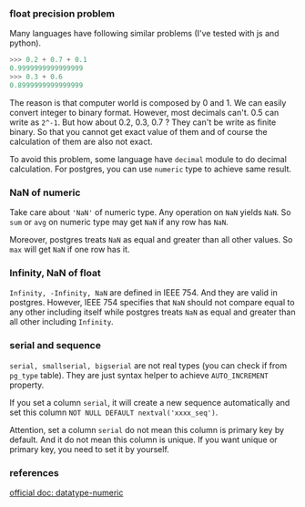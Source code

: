 <!---
tags: postgres, pg type, number
-->

### float precision problem
Many languages have following similar problems (I've tested with js and python).

``` python
>>> 0.2 + 0.7 + 0.1
0.9999999999999999
>>> 0.3 + 0.6
0.8999999999999999
```

The reason is that computer world is composed by 0 and 1. We can easily convert 
integer to binary format. However, most decimals can't. 0.5 can write as `2^-1`. 
But how about 0.2, 0.3, 0.7 ? They can't be write as finite binary. So that you 
cannot get exact value of them and of course the calculation of them are also 
not exact.

To avoid this problem, some language have `decimal` module to do decimal calculation.
For postgres, you can use `numeric` type to achieve same result.

### NaN of numeric
Take care about `'NaN'` of numeric type. Any operation on `NaN` yields `NaN`. So 
`sum` or `avg` on numeric type may get `NaN` if any row has `NaN`.

Moreover, postgres treats `NaN` as equal and greater than all other values. So `max` 
will get `NaN` if one row has it.

### Infinity, NaN of float
`Infinity, -Infinity, NaN` are defined in IEEE 754. And they are valid in postgres. 
However, IEEE 754 specifies that `NaN` should not compare equal to any other including
 itself while postgres treats `NaN` as equal and greater than all other including 
 `Infinity`.

### serial and sequence
`serial, smallserial, bigserial` are not real types (you can check if from `pg_type` 
table). They are just syntax helper to achieve `AUTO_INCREMENT` property.

If you set a column `serial`, it will create a new sequence automatically and set 
this column `NOT NULL DEFAULT nextval('xxxx_seq')`.

Attention, set a column `serial` do not mean this column is primary key by default. And 
it do not mean this column is unique. If you want unique or primary key, you need to 
set it by yourself.

### references
[official doc: datatype-numeric](https://www.postgresql.org/docs/10/static/datatype-numeric.html)

